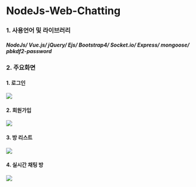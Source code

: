# NodeJs-Web-Chatting

### 1. 사용언어 및 라이브러리
##### NodeJs/ Vue.js/ jQuery/ Ejs/ Bootstrap4/ Socket.io/ Express/ mongoose/ pbkdf2-password
### 2. 주요화면
#### 1. 로그인
![](https://user-images.githubusercontent.com/57142305/75860670-968d1380-5e3f-11ea-9e7f-2e9135d8d35d.png)
#### 2. 회원가입
![](https://user-images.githubusercontent.com/57142305/75860683-9a209a80-5e3f-11ea-8d76-24ea8c893cc2.png)
#### 3. 방 리스트
![](https://user-images.githubusercontent.com/57142305/75860676-9856d700-5e3f-11ea-8e03-53335127344e.png)
#### 4. 실시간 채팅 방 
![](https://user-images.githubusercontent.com/57142305/75860679-99880400-5e3f-11ea-901d-99101e041f36.png)
